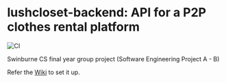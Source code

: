 # lushcloset-backend: API for a P2P clothes rental platform

![CI](https://github.com/chehanr/lushcloset-backend/workflows/CI/badge.svg)

Swinburne CS final year group project (Software Engineering Project A - B)

Refer the [Wiki](https://github.com/chehanr/lushcloset-backend/wiki/Getting-started) to set it up.
